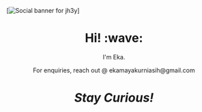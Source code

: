 [![Social banner for jh3y](https://github.com/jh3y/jh3y/raw/master/assets/header-banner--optimized1.svg)]
<h1 align='center'> Hi! :wave:</h1>
<p align='center'>
I'm Eka.
</p>
<p align='center'>For enquiries, reach out @ ekamayakurniasih@gmail.com

<h1 align='center'><i>Stay Curious!</i></h1>

